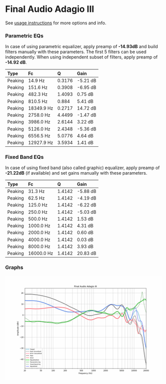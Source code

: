 # Final Audio Adagio III
See [usage instructions](https://github.com/jaakkopasanen/AutoEq#usage) for more options and info.

### Parametric EQs
In case of using parametric equalizer, apply preamp of **-14.93dB** and build filters manually
with these parameters. The first 5 filters can be used independently.
When using independent subset of filters, apply preamp of **-14.92 dB**.

| Type    | Fc         |      Q | Gain     |
|:--------|:-----------|:-------|:---------|
| Peaking | 14.9 Hz    | 0.3176 | -5.21 dB |
| Peaking | 151.6 Hz   | 0.3908 | -6.95 dB |
| Peaking | 482.3 Hz   | 1.4093 | 0.75 dB  |
| Peaking | 810.5 Hz   | 0.884  | 5.41 dB  |
| Peaking | 18349.9 Hz | 0.2717 | 14.72 dB |
| Peaking | 2758.0 Hz  | 4.4499 | -1.47 dB |
| Peaking | 3986.0 Hz  | 2.6144 | 3.22 dB  |
| Peaking | 5126.0 Hz  | 2.4348 | -5.36 dB |
| Peaking | 6556.5 Hz  | 5.0776 | 4.64 dB  |
| Peaking | 12927.9 Hz | 3.5934 | 1.41 dB  |

### Fixed Band EQs
In case of using fixed band (also called graphic) equalizer, apply preamp of **-21.22dB**
(if available) and set gains manually with these parameters.

| Type    | Fc         |      Q | Gain     |
|:--------|:-----------|:-------|:---------|
| Peaking | 31.3 Hz    | 1.4142 | -5.88 dB |
| Peaking | 62.5 Hz    | 1.4142 | -4.19 dB |
| Peaking | 125.0 Hz   | 1.4142 | -6.22 dB |
| Peaking | 250.0 Hz   | 1.4142 | -5.03 dB |
| Peaking | 500.0 Hz   | 1.4142 | 1.53 dB  |
| Peaking | 1000.0 Hz  | 1.4142 | 4.31 dB  |
| Peaking | 2000.0 Hz  | 1.4142 | 0.60 dB  |
| Peaking | 4000.0 Hz  | 1.4142 | 0.03 dB  |
| Peaking | 8000.0 Hz  | 1.4142 | 3.93 dB  |
| Peaking | 16000.0 Hz | 1.4142 | 20.83 dB |

### Graphs
![](./Final%20Audio%20Adagio%20III.png)